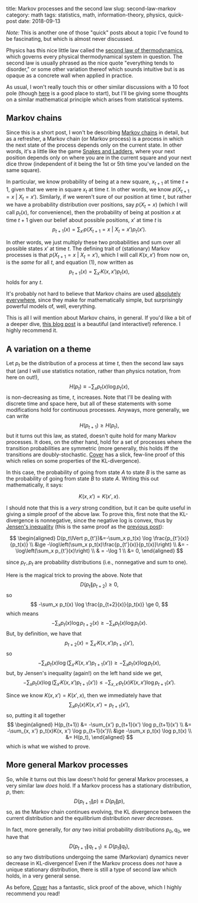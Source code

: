 title: Markov processes and the second law
slug: second-law-markov
category: math
tags: statistics, math, information-theory, physics, quick-post
date: 2018-09-13

*Note:* This is another one of those "quick" posts about a topic I've found to be fascinating, but which is almost never discussed.

Physics has this nice little law called the [second law of thermodynamics](https://en.wikipedia.org/wiki/Second_law_of_thermodynamics), which governs every physical thermodynamical system in question. The second law is usually phrased as the nice quote "everything tends to disorder," or some other variation thereof which sounds intuitive but is as opaque as a concrete wall when applied in practice.

As usual, I won't really touch this or other similar discussions with a 10 foot pole (though [here](https://plato.stanford.edu/entries/time-thermo/) is a good place to start), but I'll be giving some thoughts on a similar mathematical principle which arises from statistical systems.

## Markov chains

Since this is a short post, I won't be describing [Markov chains](https://en.wikipedia.org/wiki/Markov_chain) in detail, but as a refresher, a Markov chain (or Markov process) is a process in which the next state of the process depends only on the current state. In other words, it's a little like the game [Snakes and Ladders](https://en.wikipedia.org/wiki/Snakes_and_Ladders), where your next position depends only on where you are in the current square and your next dice throw (independent of it being the 1st or 5th time you've landed on the same square).

In particular, we know probability of being at a new square, $x_{t+1}$ at time $t+1$, given that we were in square $x_t$ at time $t$. In other words, we know $p(X_{t+1}=x~|~X_{t}=x')$. Similarly, if we weren't sure of our position at time $t$, but rather we have a probability distribution over positions, say $p(X_t = x)$ (which I will call $p_t(x)$, for convenience), then the probability of being at position $x$ at time $t+1$ given our belief about possible positions, $x'$ at time $t$ is
$$
p_{t+1}(x) = \sum_{x'} p(X_{t+1}=x~|~X_{t}=x')p_t(x').\tag{1}
$$

In other words, we just multiply these two probabilities and sum over all possible states $x'$ at time $t$. The defining trait of (stationary) Markov processes is that $p(X_{t+1}=x~|~X_{t}=x')$, which I will call $K(x, x')$ from now on, is the *same* for all $t$, and equation (1), now written as
$$
p_{t+1}(x) = \sum_{x'} K(x, x')p_t(x),
$$
holds for any $t$.

It's probably not hard to believe that Markov chains are used [absolutely](https://www.cs.cmu.edu/~katef/DeepRLControlCourse/lectures/lecture2_mdps.pdf) [everywhere](https://twitter.com/captain_markov?lang=en), since they make for mathematically simple, but surprisingly powerful models of,  well, everything.

This is all I will mention about Markov chains, in general. If you'd like a bit of a deeper dive, [this blog post](http://setosa.io/ev/markov-chains/) is a beautiful (and interactive!) reference. I highly recommend it.

## A variation on a theme

Let $p_t$ be the distribution of a process at time $t$, then the second law says that (and I will use statistics notation, rather than physics notation, from here on out!),
$$
H(p_t) \equiv -\sum_x p_t(x) \log p_t(x),
$$
is non-decreasing as time, $t$, increases. Note that I'll be dealing with discrete time and space here, but all of these statements with some modifications hold for continuous processes. Anyways, more generally, we can write
$$
H(p_{t+1}) \ge H(p_t),
$$
but it turns out this law, as stated, doesn't quite hold for many Markov processes. It does, on the other hand, hold for a set of processes where the transition probabilities are symmetric (more generally, this holds iff the transitions are doubly-stochastic. [Cover](https://pdfs.semanticscholar.org/332c/1c7bab1a9a7a43d34d5a1784cf2454e0a7f1.pdf) has a slick, few-line proof of this which relies on some properties of the KL-divergence).

In this case, the probability of going from state $A$ to state $B$ is the same as the probability of going from state $B$ to state $A$. Writing this out mathematically, it says:

$$
K(x, x') = K(x', x).
$$

I should note that this is a *very* strong condition, but it can be quite useful in giving a simple proof of the above law. To prove this, first note that the KL-divergence is nonnegative, since the negative log is convex, thus by [Jensen's inequality](https://en.wikipedia.org/wiki/Jensen's_inequality) (this is the same proof as the [previous post](/ml-information-bounds.html)):

$$
\begin{aligned}
D(p_t\lVert p_{t'})&=-\sum_x p_t(x) \log \frac{p_{t'}(x)}{p_t(x)} \\
&\ge -\log\left(\sum_x p_t(x)\frac{p_{t'}(x)}{p_t(x)}\right) \\
&= -\log\left(\sum_x p_{t'}(x)\right) \\
& = -\log 1 \\
&= 0,
\end{aligned}
$$

since $p_{t'}, p_t$ are probability distributions (i.e., nonnegative and sum to one).

Here is the magical trick to proving the above. Note that
$$
D(p_t \lVert p_{t+2}) \ge 0,
$$
so
$$
-\sum_x p_t(x) \log \frac{p_{t+2}(x)}{p_t(x)} \ge 0,
$$
which means
$$
-\sum_x p_t(x) \log p_{t+2}(x) \ge -\sum_x p_t(x) \log p_t(x).
$$
But, by definition, we have that
$$
p_{t+2}(x) = \sum_{x'}K(x, x')p_{t+1}(x'),
$$
so
$$
-\sum_x p_t(x) \log \left(\sum_{x'} K(x, x')p_{t+1}(x')\right) \ge -\sum_x p_t(x) \log p_t(x),
$$
but, by Jensen's inequality (again!) on the left hand side we get,
$$
-\sum_x p_t(x) \log \left(\sum_{x'} K(x, x')p_{t+1}(x')\right) \le -\sum_{x, x'} p_t(x)K(x, x') \log p_{t+1}(x').
$$

Since we know $K(x, x') = K(x', x)$, then we immediately have that
$$
\sum_x p_t(x)K(x, x') = p_{t+1}(x'),
$$
so, putting it all together
$$
\begin{aligned}
H(p_{t+1}) &= -\sum_{x'} p_{t+1}(x') \log p_{t+1}(x') \\
&= -\sum_{x, x'} p_t(x)K(x, x') \log p_{t+1}(x')\\
&\ge -\sum_x p_t(x) \log p_t(x) \\
&= H(p_t),
\end{aligned}
$$
which is what we wished to prove.

## More general Markov processes

So, while it turns out this law doesn't hold for general Markov processes, a very similar law *does* hold. If a Markov process has a stationary distribution, $p$, then:
$$
D(p_{t+1}\lVert p) \le D(p_t \lVert p),
$$
so, as the Markov chain continues evolving, the KL divergence between the current distribution and the equilibrium distribution *never decreases*.

In fact, more generally, for *any* two initial probability distributions $p_0, q_0$, we have that
$$
D(p_{t+1} \lVert q_{t+1}) \le D(p_{t} \lVert q_{t}),
$$
so any two distributions undergoing the same (Markovian) dynamics never decrease in KL-divergence! Even if the Markov process does *not* have a unique stationary distribution, there is still a type of second law which holds, in a very general sense.

As before, [Cover](https://pdfs.semanticscholar.org/332c/1c7bab1a9a7a43d34d5a1784cf2454e0a7f1.pdf) has a fantastic, slick proof of the above, which I highly recommend you read!